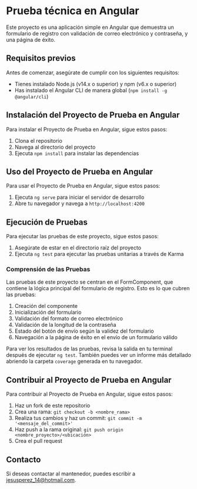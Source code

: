 # Prueba técnica en Angular

Este proyecto es una aplicación simple en Angular que demuestra un formulario de registro con validación de correo electrónico y contraseña, y una página de éxito.

## Requisitos previos

Antes de comenzar, asegúrate de cumplir con los siguientes requisitos:

* Tienes instalado Node.js (v14.x o superior) y npm (v6.x o superior)
* Has instalado el Angular CLI de manera global (`npm install -g @angular/cli`)

## Instalación del Proyecto de Prueba en Angular

Para instalar el Proyecto de Prueba en Angular, sigue estos pasos:

1. Clona el repositorio
2. Navega al directorio del proyecto
3. Ejecuta `npm install` para instalar las dependencias

## Uso del Proyecto de Prueba en Angular

Para usar el Proyecto de Prueba en Angular, sigue estos pasos:

1. Ejecuta `ng serve` para iniciar el servidor de desarrollo
2. Abre tu navegador y navega a `http://localhost:4200`

## Ejecución de Pruebas

Para ejecutar las pruebas de este proyecto, sigue estos pasos:

1. Asegúrate de estar en el directorio raíz del proyecto
2. Ejecuta `ng test` para ejecutar las pruebas unitarias a través de Karma

### Comprensión de las Pruebas

Las pruebas de este proyecto se centran en el FormComponent, que contiene la lógica principal del formulario de registro. Esto es lo que cubren las pruebas:

1. Creación del componente
2. Inicialización del formulario
3. Validación del formato de correo electrónico
4. Validación de la longitud de la contraseña
5. Estado del botón de envío según la validez del formulario
6. Navegación a la página de éxito en el envío de un formulario válido

Para ver los resultados de las pruebas, revisa la salida en tu terminal después de ejecutar `ng test`. También puedes ver un informe más detallado abriendo la carpeta `coverage` generada en tu navegador.

## Contribuir al Proyecto de Prueba en Angular

Para contribuir al Proyecto de Prueba en Angular, sigue estos pasos:

1. Haz un fork de este repositorio
2. Crea una rama: `git checkout -b <nombre_rama>`
3. Realiza tus cambios y haz un commit: `git commit -m '<mensaje_del_commit>'`
4. Haz push a la rama original: `git push origin <nombre_proyecto>/<ubicación>`
5. Crea el pull request

## Contacto

Si deseas contactar al mantenedor, puedes escribir a jesusperez_14@hotmail.com.
